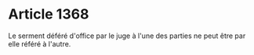 # Article 1368

Le serment déféré d'office par le juge à l'une des parties ne peut être par elle référé à l'autre.
